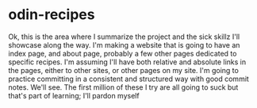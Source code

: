 # odin-recipes

Ok, this is the area where I summarize the project and the sick skillz I'll showcase along the way. I'm making a website that is going to have an index page, and about page, probably a few other pages dedicated to specific recipes. I'm assuming I'll have both relative and absolute links in the pages, either to other sites, or other pages on my site. I'm going to practice committing in a consistent and structured way with good commit notes. We'll see. The first million of these I try are all going to suck but that's part of learning; I'll pardon myself

